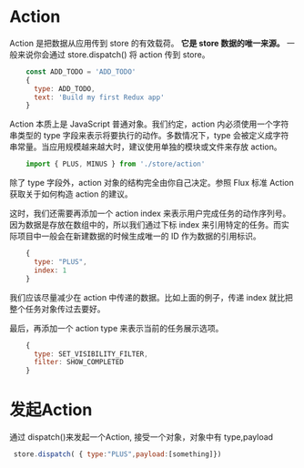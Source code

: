 # Action
Action 是把数据从应用传到 store 的有效载荷。
**它是 store 数据的唯一来源。**
一般来说你会通过 store.dispatch() 将 action 传到 store。

``` js
    const ADD_TODO = 'ADD_TODO'
    {
      type: ADD_TODO,
      text: 'Build my first Redux app'
    }
```

Action 本质上是 JavaScript 普通对象。我们约定，action 内必须使用一个字符串类型的 type 字段来表示将要执行的动作。多数情况下，type 会被定义成字符串常量。当应用规模越来越大时，建议使用单独的模块或文件来存放 action。
```js
    import { PLUS, MINUS } from './store/action'
```
除了 type 字段外，action 对象的结构完全由你自己决定。参照 Flux 标准 Action 获取关于如何构造 action 的建议。

这时，我们还需要再添加一个 action index 来表示用户完成任务的动作序列号。因为数据是存放在数组中的，所以我们通过下标 index 来引用特定的任务。而实际项目中一般会在新建数据的时候生成唯一的 ID 作为数据的引用标识。
```js
    {
      type: "PLUS",
      index: 1
    }
```
我们应该尽量减少在 action 中传递的数据。比如上面的例子，传递 index 就比把整个任务对象传过去要好。

最后，再添加一个 action type 来表示当前的任务展示选项。
```js
    {
      type: SET_VISIBILITY_FILTER,
      filter: SHOW_COMPLETED
    }
```



# 发起Action
  通过 dispatch()来发起一个Action, 接受一个对象，对象中有 type,payload

  ```js
   store.dispatch( { type:"PLUS",payload:[something]})
  ```